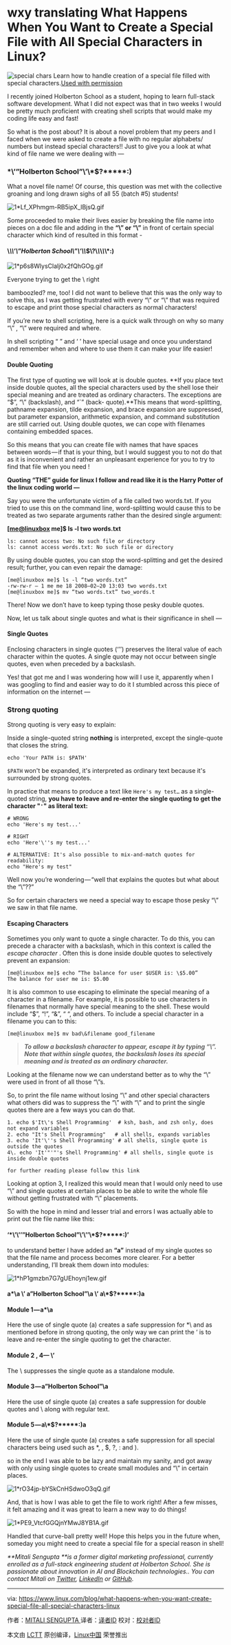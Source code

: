 wxy translating
What Happens When You Want to Create a Special File with All Special Characters in Linux?
============================================================


![special chars](https://www.linux.com/sites/lcom/files/styles/rendered_file/public/special-chars.png?itok=EEvlt5Nw "special chars")
Learn how to handle creation of a special file filled with special characters.[Used with permission][1]

I recently joined Holberton School as a student, hoping to learn full-stack software development. What I did not expect was that in two weeks I would be pretty much proficient with creating shell scripts that would make my coding life easy and fast!

So what is the post about? It is about a novel problem that my peers and I faced when we were asked to create a file with no regular alphabets/ numbers but instead special characters!! Just to give you a look at what kind of file name we were dealing with —

### \*\\’”Holberton School”\’\\*$\?\*\*\*\*\*:)

What a novel file name! Of course, this question was met with the collective groaning and long drawn sighs of all 55 (batch #5) students!

![1*Lf_XPhmgm-RB5ipX_lBjsQ.gif](https://cdn-images-1.medium.com/max/1600/1*Lf_XPhmgm-RB5ipX_lBjsQ.gif)

Some proceeded to make their lives easier by breaking the file name into pieces on a doc file and adding in the **“\\” or “\”** in front of certain special character which kind of resulted in this format -

#### \\*\\\\’\”Holberton School\”\\’\\\\*$\\?\\*\\*\\*\\*\\*:)

![1*p6s8WlysClalj0x2fQhGOg.gif](https://cdn-images-1.medium.com/max/1600/1*p6s8WlysClalj0x2fQhGOg.gif)

Everyone trying to get the \\ right

bamboozled? me, too! I did not want to believe that this was the only way to solve this, as I was getting frustrated with every “\\” or “\” that was required to escape and print those special characters as normal characters!

If you’re new to shell scripting, here is a quick walk through on why so many “\\” , “\” were required and where.

In shell scripting “ ” and ‘ ’ have special usage and once you understand and remember when and where to use them it can make your life easier!

#### Double Quoting

The first type of quoting we will look at is double quotes. **If you place text inside double quotes, all the special characters used by the shell lose their special meaning and are treated as ordinary characters. The exceptions are “$”, “\” (backslash), and “`” (back- quote).**This means that word-splitting, pathname expansion, tilde expansion, and brace expansion are suppressed, but parameter expansion, arithmetic expansion, and command substitution are still carried out. Using double quotes, we can cope with filenames containing embedded spaces.

So this means that you can create file with names that have spaces between words — if that is your thing, but I would suggest you to not do that as it is inconvenient and rather an unpleasant experience for you to try to find that file when you need !

**Quoting “THE” guide for linux I follow and read like it is the Harry Potter of the linux coding world —**

Say you were the unfortunate victim of a file called two words.txt. If you tried to use this on the command line, word-splitting would cause this to be treated as two separate arguments rather than the desired single argument:

**[[me@linuxbox][3] me]$ ls -l two words.txt**

```
ls: cannot access two: No such file or directory
ls: cannot access words.txt: No such file or directory
```

By using double quotes, you can stop the word-splitting and get the desired result; further, you can even repair the damage:

```
[me@linuxbox me]$ ls -l “two words.txt”
-rw-rw-r — 1 me me 18 2008–02–20 13:03 two words.txt
[me@linuxbox me]$ mv “two words.txt” two_words.t
```

There! Now we don’t have to keep typing those pesky double quotes.

Now, let us talk about single quotes and what is their significance in shell —

#### Single Quotes

Enclosing characters in single quotes (‘’’) preserves the literal value of each character within the quotes. A single quote may not occur between single quotes, even when preceded by a backslash.

Yes! that got me and I was wondering how will I use it, apparently when I was googling to find and easier way to do it I stumbled across this piece of information on the internet —

### Strong quoting

Strong quoting is very easy to explain:

Inside a single-quoted string **nothing** is interpreted, except the single-quote that closes the string.

```
echo 'Your PATH is: $PATH'
```

`$PATH` won't be expanded, it's interpreted as ordinary text because it's surrounded by strong quotes.

In practice that means to produce a text like `Here's my test…` as a single-quoted string, **you have to leave and re-enter the single quoting to get the character "`'`" as literal text:**

```
# WRONG
echo 'Here's my test...'
```

```
# RIGHT
echo 'Here'\''s my test...'
```

```
# ALTERNATIVE: It's also possible to mix-and-match quotes for readability:
echo "Here's my test"
```

Well now you’re wondering — “well that explains the quotes but what about the “\”??”

So for certain characters we need a special way to escape those pesky “\” we saw in that file name.

#### Escaping Characters

Sometimes you only want to quote a single character. To do this, you can precede a character with a backslash, which in this context is called the  _escape character_ . Often this is done inside double quotes to selectively prevent an expansion:

```
[me@linuxbox me]$ echo “The balance for user $USER is: \$5.00”
The balance for user me is: $5.00
```

It is also common to use escaping to eliminate the special meaning of a character in a filename. For example, it is possible to use characters in filenames that normally have special meaning to the shell. These would include “$”, “!”, “&”, “ “, and others. To include a special character in a filename you can to this:

```
[me@linuxbox me]$ mv bad\&filename good_filename
```

> _**To allow a backslash character to appear, escape it by typing “\\”. Note that within single quotes, the backslash loses its special meaning and is treated as an ordinary character.**_

Looking at the filename now we can understand better as to why the “\\” were used in front of all those “\”s.

So, to print the file name without losing “\” and other special characters what others did was to suppress the “\” with “\\” and to print the single quotes there are a few ways you can do that.

```
1. echo $'It\'s Shell Programming'  # ksh, bash, and zsh only, does not expand variables
2. echo "It's Shell Programming"   # all shells, expands variables
3. echo 'It'\''s Shell Programming' # all shells, single quote is outside the quotes
4\. echo 'It'"'"'s Shell Programming' # all shells, single quote is inside double quotes
```

```
for further reading please follow this link
```

Looking at option 3, I realized this would mean that I would only need to use “\” and single quotes at certain places to be able to write the whole file without getting frustrated with “\\” placements.

So with the hope in mind and lesser trial and errors I was actually able to print out the file name like this:

#### ‘\*\\’\’’”Holberton School”\’\’’\\*$\?\*\*\*\*\*:)’

to understand better I have added an **“a”** instead of my single quotes so that the file name and process becomes more clearer. For a better understanding, I’ll break them down into modules:

![1*hP1gmzbn7G7gUEhoynj1ew.gif](https://cdn-images-1.medium.com/max/1600/1*hP1gmzbn7G7gUEhoynj1ew.gif)

#### a\*\\a \’ a”Holberton School”\a \’ a\\*$\?\*\*\*\*\*:)a

#### Module 1 — a\*\\a

Here the use of single quote (a) creates a safe suppression for \*\\ and as mentioned before in strong quoting, the only way we can print the ‘ is to leave and re-enter the single quoting to get the character.

#### Module 2 , 4— \’

The \ suppresses the single quote as a standalone module.

#### Module 3 — a”Holberton School”\a

Here the use of single quote (a) creates a safe suppression for double quotes and \ along with regular text.

#### Module 5 — a\\*$\?\*\*\*\*\*:)a

Here the use of single quote (a) creates a safe suppression for all special characters being used such as *, \, $, ?, : and ).

so in the end I was able to be lazy and maintain my sanity, and got away with only using single quotes to create small modules and “\” in certain places.

![1*rO34jp-bYSkCnHSdwoO3qQ.gif](https://cdn-images-1.medium.com/max/1600/1*rO34jp-bYSkCnHSdwoO3qQ.gif)

And, that is how I was able to get the file to work right! After a few misses, it felt amazing and it was great to learn a new way to do things!

![1*PE9_VtcfGGQjnYMwJ8YB1A.gif](https://cdn-images-1.medium.com/max/1600/1*PE9_VtcfGGQjnYMwJ8YB1A.gif)

Handled that curve-ball pretty well! Hope this helps you in the future when, someday you might need to create a special file for a special reason in shell!

 _**Mitali Sengupta **is a former digital marketing professional, currently enrolled as a full-stack engineering student at Holberton School. She is passionate about innovation in AI and Blockchain technologies.. You can contact Mitali on [Twitter][4], [LinkedIn][5] or [GitHub][6]._

--------------------------------------------------------------------------------

via: https://www.linux.com/blog/what-happens-when-you-want-create-special-file-all-special-characters-linux

作者：[MITALI SENGUPTA ][a]
译者：[译者ID](https://github.com/译者ID)
校对：[校对者ID](https://github.com/校对者ID)

本文由 [LCTT](https://github.com/LCTT/TranslateProject) 原创编译，[Linux中国](https://linux.cn/) 荣誉推出

[a]:https://www.linux.com/users/mitalisengupta
[1]:https://www.linux.com/licenses/category/used-permission
[2]:https://www.linux.com/files/images/special-charspng
[3]:mailto:me@linuxbox
[4]:https://twitter.com/aadhiBangalan
[5]:https://www.linkedin.com/in/mitali-sengupta-auger
[6]:https://github.com/MitaliSengupta
[7]:http://mywiki.wooledge.org/Quotes#Examples

